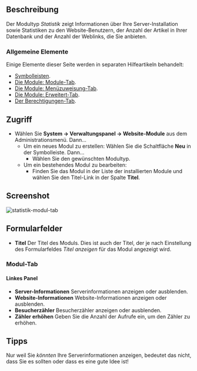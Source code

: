 <!-- Filename: Help4.x:Site_Modules:_Statistics / Display title: Module: Statistiken -->

## Beschreibung

Der Modultyp *Statistik* zeigt Informationen über Ihre Server-Installation sowie Statistiken zu den Website-Benutzern, der Anzahl der Artikel in Ihrer Datenbank und der Anzahl der Weblinks, die Sie anbieten.

### Allgemeine Elemente

Einige Elemente dieser Seite werden in separaten Hilfeartikeln behandelt:

* [Symbolleisten](jdocmanual?article=help/common-elements/toolbars).
* [Die Module: Module-Tab](jdocmanual?article=help/modules/modules-module-tab).
* [Die Module: Menüzuweisung-Tab](jdocmanual?article=help/modules/modules-menu-assignment-tab).
* [Die Module: Erweitert-Tab](jdocmanual?article=help/modules/modules-advanced-tab).
* [Der Berechtigungen-Tab](jdocmanual?article=help/common-elements/edit-permissions).

## Zugriff

- Wählen Sie **System → Verwaltungspanel → Website-Module** aus dem Administrationsmenü. Dann...
  - Um ein neues Modul zu erstellen: Wählen Sie die Schaltfläche **Neu** in der Symbolleiste. Dann...
    - Wählen Sie den gewünschten Modultyp.
  - Um ein bestehendes Modul zu bearbeiten:
    - Finden Sie das Modul in der Liste der installierten Module und wählen Sie den Titel-Link in der Spalte **Titel**.

## Screenshot

![statistik-modul-tab](../../../de/images/modules-site/modules-statistics-module-tab.png)

## Formularfelder

- **Titel** Der Titel des Moduls. Dies ist auch der Titel, der je nach Einstellung des Formularfeldes *Titel anzeigen* für das Modul angezeigt wird.

### Modul-Tab

#### Linkes Panel

- **Server-Informationen** Serverinformationen anzeigen oder ausblenden.
- **Website-Informationen** Website-Informationen anzeigen oder ausblenden.
- **Besucherzähler** Besucherzähler anzeigen oder ausblenden.
- **Zähler erhöhen** Geben Sie die Anzahl der Aufrufe ein, um den Zähler zu erhöhen.

## Tipps

Nur weil Sie *könnten* Ihre Serverinformationen anzeigen, bedeutet das nicht, dass Sie es sollten oder dass es eine gute Idee ist!
